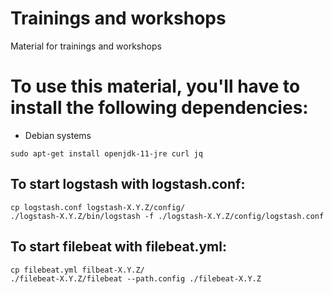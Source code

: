 # Trainings and workshops

Material for trainings and workshops

# To use this material, you'll have to install the following dependencies:

- Debian systems

```
sudo apt-get install openjdk-11-jre curl jq
```

## To start logstash with logstash.conf:

```
cp logstash.conf logstash-X.Y.Z/config/
./logstash-X.Y.Z/bin/logstash -f ./logstash-X.Y.Z/config/logstash.conf
```

## To start filebeat with filebeat.yml:

```
cp filebeat.yml filbeat-X.Y.Z/
./filebeat-X.Y.Z/filebeat --path.config ./filebeat-X.Y.Z
```
